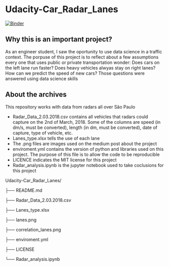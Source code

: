 # Udacity-Car_Radar_Lanes


[![Binder](https://mybinder.org/badge_logo.svg)](https://mybinder.org/v2/gh/guilistocco/Udacity-Car_Radar_Lanes/main?filepath=Radar_analysis.ipynb) 
 
 
## Why this is an important project?
As an engineer student, I saw the oportunity to use data science in a traffic context. The porpuse of this project is to reflect about a few assumptions every one that uses public or private transportation wonder: Does cars on the left lane run faster? Does heavy vehicles alwyas stay on right lanes? How can we predict the speed of new cars? Those questions were answered using data science skills


## About the archives
This repository works with data from radars all over São Paulo

* Radar_Data_2.03.2018.csv contains all vehicles that radars could capture on the 2nd of March, 2018.
Some of the columns are speed (in dm/s, must be converted), length (in dm, must be converted), date of capture, type of vehicle, etc.
* Lanes_type.xlsx tells the use of each lane
* The .png files are images used on the medium post about the project
* enviroment.yml contains the version of python and libraries used on this project. The purpose of this file is to allow the code to be reproducible
* LICENCE indicates the MIT license for this project
* Radar_analysis.ipynb is the jupyter notebook used to take coclusions for this project 

Udacity-Car_Radar_Lanes/

├── README.md

├── Radar_Data_2.03.2018.csv

├── Lanes_type.xlsx

├── lanes.png

├── correlation_lanes.png

├── enviroment.yml

├── LICENSE

└── Radar_analysis.ipynb
